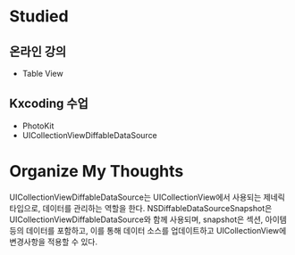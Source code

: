 # Studied

## 온라인 강의
- Table View

## Kxcoding 수업
- PhotoKit
- UICollectionViewDiffableDataSource

# Organize My Thoughts
UICollectionViewDiffableDataSource는 UICollectionView에서 사용되는 제네릭 타입으로, 데이터를 관리하는 역할을 한다. NSDiffableDataSourceSnapshot은 UICollectionViewDiffableDataSource와 함께 사용되며, snapshot은 섹션, 아이템 등의 데이터를 포함하고, 이를 통해 데이터 소스를 업데이트하고 UICollectionView에 변경사항을 적용할 수 있다. 
